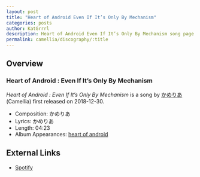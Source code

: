 ```yaml
---
layout: post
title: "Heart of Android Even If It’s Only By Mechanism"
categories: posts
author: KatGrrrl
description: Heart of Android Even If It’s Only By Mechanism song page
permalink: camellia/discography/:title
---
```


## Overview

### Heart of Android : Even If It’s Only By Mechanism

*Heart of Android : Even If It’s Only By Mechanism* is a song by [かめりあ](<{% link postsWiki/_posts/2023-12-10-camellia.md %}>) (Camellia) first released on 2018-12-30.

* Composition: かめりあ
* Lyrics: かめりあ
* Length: 04:23
* Album Appearances: [heart of android](<{% link postsInclude/_posts/camellia/albums/heart-of-android/2023-12-21-heart-of-android.md %}>)

## External Links

* [Spotify](https://open.spotify.com/track/2gsYdFcQZaC3WpMbY4zk3N?si=317db8659c904d58)
